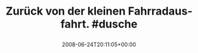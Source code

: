 ---
retweeted: false
source: <a href="http://twitter.com" rel="nofollow">Twitter Web Client</a>
entities:
  hashtags:
  - text: dusche
    indices:
    - '40'
    - '47'
  symbols: []
  user_mentions: []
  urls: []
display_text_range:
- '0'
- '47'
favorite_count: '0'
id_str: '842719127'
truncated: false
retweet_count: '0'
id: '842719127'
created_at: Tue Jun 24 20:11:05 +0000 2008
favorited: false
full_text: 'Zurück von der kleinen Fahrradausfahrt. #dusche'
lang: de
tags:
- dusche
- pesos/twitter
date: '2008-06-24T20:11:05+00:00'
src: https://twitter.com/bascht/status/842719127
original_url: https://twitter.com/bascht/status/842719127
type: twitter_tweet
text: 'Zurück von der kleinen Fahrradausfahrt. #dusche'
title: 'Zurück von der kleinen Fahrradausfahrt. #dusche

  '

---